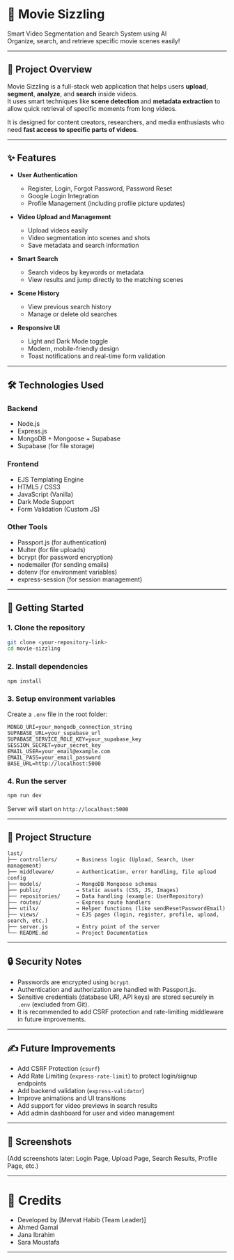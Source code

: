 # 🎥 Movie Sizzling

Smart Video Segmentation and Search System using AI  
Organize, search, and retrieve specific movie scenes easily!

---

## 📖 Project Overview

Movie Sizzling is a full-stack web application that helps users **upload**, **segment**, **analyze**, and **search** inside videos.  
It uses smart techniques like **scene detection** and **metadata extraction** to allow quick retrieval of specific moments from long videos.

It is designed for content creators, researchers, and media enthusiasts who need **fast access to specific parts of videos**.

---

## ✨ Features

- **User Authentication**
  - Register, Login, Forgot Password, Password Reset
  - Google Login Integration
  - Profile Management (including profile picture updates)
  
- **Video Upload and Management**
  - Upload videos easily
  - Video segmentation into scenes and shots
  - Save metadata and search information
  
- **Smart Search**
  - Search videos by keywords or metadata
  - View results and jump directly to the matching scenes
  
- **Scene History**
  - View previous search history
  - Manage or delete old searches
  
- **Responsive UI**
  - Light and Dark Mode toggle
  - Modern, mobile-friendly design
  - Toast notifications and real-time form validation

---

## 🛠️ Technologies Used

### Backend
- Node.js
- Express.js
- MongoDB + Mongoose + Supabase
- Supabase (for file storage)

### Frontend
- EJS Templating Engine
- HTML5 / CSS3
- JavaScript (Vanilla)
- Dark Mode Support
- Form Validation (Custom JS)

### Other Tools
- Passport.js (for authentication)
- Multer (for file uploads)
- bcrypt (for password encryption)
- nodemailer (for sending emails)
- dotenv (for environment variables)
- express-session (for session management)

---

## 🚀 Getting Started

### 1. Clone the repository
```bash
git clone <your-repository-link>
cd movie-sizzling
```

### 2. Install dependencies
```bash
npm install
```

### 3. Setup environment variables
Create a `.env` file in the root folder:

```env
MONGO_URI=your_mongodb_connection_string
SUPABASE_URL=your_supabase_url
SUPABASE_SERVICE_ROLE_KEY=your_supabase_key
SESSION_SECRET=your_secret_key
EMAIL_USER=your_email@example.com
EMAIL_PASS=your_email_password
BASE_URL=http://localhost:5000
```

### 4. Run the server
```bash
npm run dev
```
Server will start on `http://localhost:5000`

---

## 📂 Project Structure

```
last/
├── controllers/      → Business logic (Upload, Search, User management)
├── middleware/       → Authentication, error handling, file upload config
├── models/           → MongoDB Mongoose schemas
├── public/           → Static assets (CSS, JS, Images)
├── repositories/     → Data handling (example: UserRepository)
├── routes/           → Express route handlers
├── utils/            → Helper functions (like sendResetPasswordEmail)
├── views/            → EJS pages (login, register, profile, upload, search, etc.)
├── server.js         → Entry point of the server
└── README.md         → Project Documentation
```

---

## 🔒 Security Notes

- Passwords are encrypted using `bcrypt`.
- Authentication and authorization are handled with Passport.js.
- Sensitive credentials (database URI, API keys) are stored securely in `.env` (excluded from Git).
- It is recommended to add CSRF protection and rate-limiting middleware in future improvements.

---

## ✍️ Future Improvements

- Add CSRF Protection (`csurf`)
- Add Rate Limiting (`express-rate-limit`) to protect login/signup endpoints
- Add backend validation (`express-validator`)
- Improve animations and UI transitions
- Add support for video previews in search results
- Add admin dashboard for user and video management

---

## 📸 Screenshots

(Add screenshots later: Login Page, Upload Page, Search Results, Profile Page, etc.)

---

# 📢 Credits

- Developed by [Mervat Habib (Team Leader)]
- Ahmed Gamal
- Jana Ibrahim
- Sara Moustafa

---
